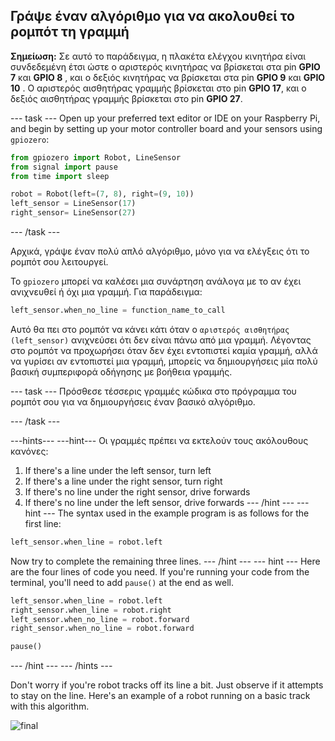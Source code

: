 ## Γράψε έναν αλγόριθμο για να ακολουθεί το ρομπότ τη γραμμή

**Σημείωση:** Σε αυτό το παράδειγμα, η πλακέτα ελέγχου κινητήρα είναι συνδεδεμένη έτσι ώστε ο αριστερός κινητήρας να βρίσκεται στα pin **GPIO 7** και **GPIO 8** , και ο δεξιός κινητήρας να βρίσκεται στα pin **GPIO 9** και **GPIO 10** . Ο αριστερός αισθητήρας γραμμής βρίσκεται στο pin **GPIO 17**, και ο δεξιός αισθητήρας γραμμής βρίσκεται στο pin **GPIO 27**.

\--- task \--- Open up your preferred text editor or IDE on your Raspberry Pi, and begin by setting up your motor controller board and your sensors using `gpiozero`:

```python
from gpiozero import Robot, LineSensor
from signal import pause
from time import sleep

robot = Robot(left=(7, 8), right=(9, 10)) 
left_sensor = LineSensor(17)
right_sensor= LineSensor(27)
```

\--- /task \---

Αρχικά, γράψε έναν πολύ απλό αλγόριθμο, μόνο για να ελέγξεις ότι το ρομπότ σου λειτουργεί.

Το `gpiozero` μπορεί να καλέσει μια συνάρτηση ανάλογα με το αν έχει ανιχνευθεί ή όχι μια γραμμή. Για παράδειγμα:

```python
left_sensor.when_no_line = function_name_to_call
```

Αυτό θα πει στο ρομπότ να κάνει κάτι όταν ο `αριστερός αισθητήρας (left_sensor)` ανιχνεύσει ότι δεν είναι πάνω από μια γραμμή. Λέγοντας στο ρομπότ να προχωρήσει όταν δεν έχει εντοπιστεί καμία γραμμή, αλλά να γυρίσει αν εντοπιστεί μια γραμμή, μπορείς να δημιουργήσεις μία πολύ βασική συμπεριφορά οδήγησης με βοήθεια γραμμής.

\--- task \--- Πρόσθεσε τέσσερις γραμμές κώδικα στο πρόγραμμα του ρομπότ σου για να δημιουργήσεις έναν βασικό αλγόριθμο.

\--- /task \---

\---hints\--- \---hint\--- Οι γραμμές πρέπει να εκτελούν τους ακόλουθους κανόνες:

1. If there's a line under the left sensor, turn left
2. If there's a line under the right sensor, turn right
3. If there's no line under the right sensor, drive forwards
4. If there's no line under the left sensor, drive forwards \--- /hint \--- \--- hint \--- The syntax used in the example program is as follows for the first line:

```python
left_sensor.when_line = robot.left
```

Now try to complete the remaining three lines. \--- /hint \--- \--- hint \--- Here are the four lines of code you need. If you're running your code from the terminal, you'll need to add `pause()` at the end as well.

```python
left_sensor.when_line = robot.left
right_sensor.when_line = robot.right
left_sensor.when_no_line = robot.forward
right_sensor.when_no_line = robot.forward

pause()
```

\--- /hint \--- \--- /hints \---

Don't worry if you're robot tracks off its line a bit. Just observe if it attempts to stay on the line. Here's an example of a robot running on a basic track with this algorithm.

![final](images/final.gif)